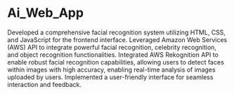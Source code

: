 # Ai_Web_App
Developed a comprehensive facial recognition system utilizing HTML, CSS, and JavaScript for the frontend interface. Leveraged Amazon Web Services (AWS) API to integrate powerful facial recognition, celebrity recognition, and object recognition functionalities.
Integrated AWS Rekognition API to enable robust facial recognition capabilities, allowing users to detect faces within images with high accuracy,
enabling real-time analysis of images uploaded by users. Implemented a user-friendly interface for seamless interaction and feedback.

